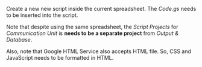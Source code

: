 Create a new new script inside the current spreadsheet. The *Code.gs* needs to be inserted into the script.

Note that despite using the same spreadsheet, the *Script Projects* for *Communication Unit* is **needs to be a separate project** from *Output & Database*.

Also, note that Google HTML Service also accepts HTML file. So, CSS and JavaScript needs to be formatted in HTML.
